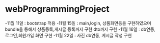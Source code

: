 # webProgrammingProject
-11월 11일 : bootstrap 적용
-11월 15일 : main,login, 상품화면등을 구현하였으며 bundle을 통해서 상품등록,게시글 등록까지 구현 dto까지 구현 
-11월 16일 : db연동, 로그인,회원가입 화면 구현
-11월 22일 : 사진 db연동, 게시글 작성 구현 
